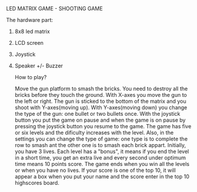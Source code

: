 
LED MATRIX GAME  - SHOOTING GAME

The hardware part: 
  1. 8x8 led matrix
  2. LCD screen
  3. Joystick
  4. Speaker +/- Buzzer
  
  
      How to play?
         
        Move the gun platform to smash the bricks. You need to destroy all the bricks before they touch the ground. With X-axes you move the gun to the left or right. The gun is sticked to the bottom of the matrix and you shoot with Y-axes(moving up). With Y-axes(moving down) you change the type of the gun: one bullet or two bullets once. With the joystick button you put the game on pause and when the game is on pause by pressing the joystick button you resume to the game. The game has five or six levels and the dificulty increases with the level. Also, in the settings you can change the type of game: one type is to complete the row to smash ant the other one is to smash each brick appart. Initially, you have 3 lives. Each level has a "bonus", it means if you end the level in a short time, you get an extra live and every second under optimum time means 10 points score. The game ends when you win all the levels or when you have no lives. If your score is one of the top 10, it will appear a box when you put your name and the score enter in the top 10 highscores board. 
 
    
    
    
   
  
